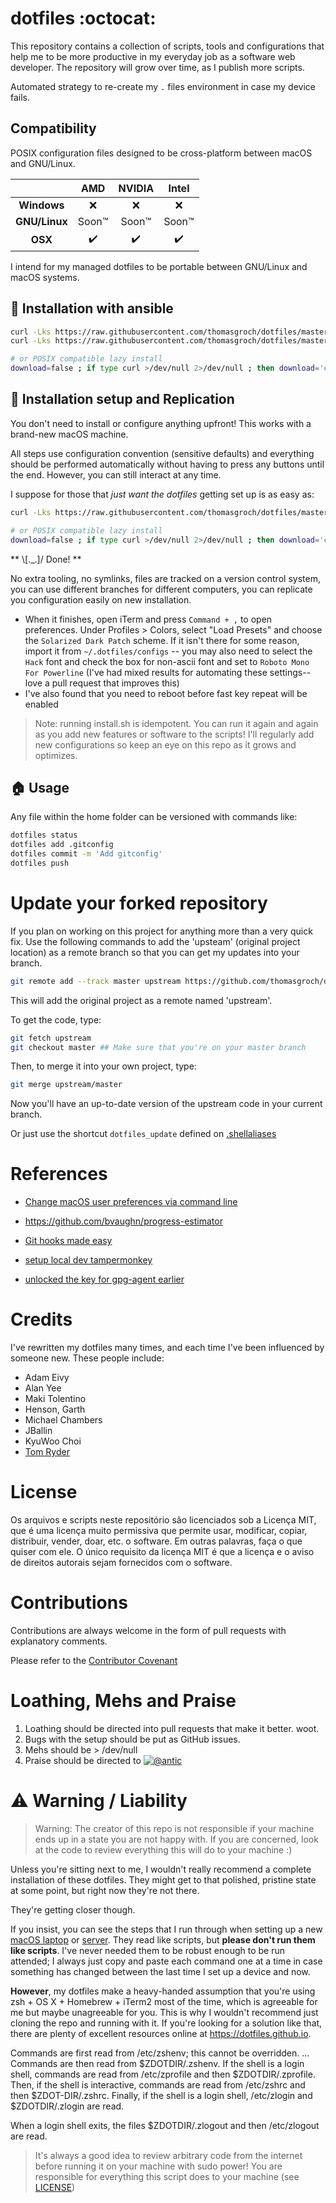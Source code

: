 # dotfiles :octocat:

This repository contains a collection of scripts, tools and configurations that help me to be more productive in my everyday job as a software web developer. The repository will grow over time, as I publish more scripts.

Automated strategy to re-create my `.` files environment in case my device fails.

## Compatibility

POSIX configuration files designed to be cross-platform between macOS and GNU/Linux.

|               | **AMD** | **NVIDIA** | **Intel** | 
| :-----------: | :-----: | :--------: | :-------: |
| **Windows**   | :x: | :x: | :x: |
| **GNU/Linux** | Soon:tm: | Soon:tm: | Soon:tm: |
| **OSX**       | :heavy_check_mark: | :heavy_check_mark: | :heavy_check_mark: |

I intend for my managed dotfiles to be portable between GNU/Linux and macOS systems.

## 🚀 Installation with ansible

```sh
curl -Lks https://raw.githubusercontent.com/thomasgroch/dotfiles/master/bootstrap.sh > bootstrap.sh && chmod +x bootstrap.sh && ./bootstrap.sh "https://git.com/user/password-store.git"
curl -Lks https://raw.githubusercontent.com/thomasgroch/dotfiles/master/ansible.sh | /bin/bash

# or POSIX compatible lazy install
download=false ; if type curl >/dev/null 2>/dev/null ; then download='curl -Lks' ; elif type wget >/dev/null ; then download='wget -O -' ; else ; echo "No way to download ansible; please install curl or wget with your package manager" ; fi ; eval "$download https://raw.githubusercontent.com/thomasgroch/dotfiles/master/bootstrap-ansible.sh" | /bin/bash
```

## 🚀 Installation setup and Replication

You don't need to install or configure anything upfront! This works with a brand-new macOS machine.

All steps use configuration convention (sensitive defaults) and everything should be performed automatically without having to press any buttons until the end. However, you can still interact at any time.

I suppose for those that _just want the dotfiles_ getting set up is as easy as:

```sh
curl -Lks https://raw.githubusercontent.com/thomasgroch/dotfiles/master/bootstrap.sh | /bin/bash

# or POSIX compatible lazy install
download=false ; if type curl >/dev/null 2>/dev/null ; then download='curl -Lks' ; elif type wget >/dev/null ; then download='wget -O -' ; else ; echo "No way to download dotfiles; please install curl or wget with your package manager" ; fi ; eval "$download https://raw.githubusercontent.com/thomasgroch/dotfiles/master/bootstrap.sh" | /bin/bash
```

** \\[._.]/ Done! **

No extra tooling, no symlinks, files are tracked on a version control system, you can use different branches for different computers, you can replicate you configuration easily on new installation.

* When it finishes, open iTerm and press `Command + ,` to open preferences. Under Profiles > Colors, select "Load Presets" and choose the `Solarized Dark Patch` scheme. If it isn't there for some reason, import it from `~/.dotfiles/configs` -- you may also need to select the `Hack` font and check the box for non-ascii font and set to `Roboto Mono For Powerline` (I've had mixed results for automating these settings--love a pull request that improves this)
* I've also found that you need to reboot before fast key repeat will be enabled

> Note: running install.sh is idempotent. You can run it again and again as you add new features or software to the scripts! I'll regularly add new configurations so keep an eye on this repo as it grows and optimizes.


## 🏠 Usage

Any file within the home folder can be versioned with commands like:

```sh
dotfiles status
dotfiles add .gitconfig
dotfiles commit -m 'Add gitconfig'
dotfiles push
```

# Update your forked repository

If you plan on working on this project for anything more than a very quick fix. Use the following commands to add the 'upsteam' (original project location) as a remote branch so that you can get my updates into your branch.

```sh
git remote add --track master upstream https://github.com/thomasgroch/dotfiles.git
```

This will add the original project as a remote named 'upstream'.

To get the code, type:

```sh
git fetch upstream
git checkout master ## Make sure that you're on your master branch
```

Then, to merge it into your own project, type:

```sh
git merge upstream/master
```

Now you'll have an up-to-date version of the upstream code in your current branch.

Or just use the shortcut `dotfiles_update` defined on [.shellaliases](../master/.shellaliases#L150)

# References

- [Change macOS user preferences via command line](https://pawelgrzybek.com/change-macos-user-preferences-via-command-line/)

- https://github.com/bvaughn/progress-estimator

- [Git hooks made easy](https://github.com/typicode/husky)

- [setup local dev tampermonkey](https://stackoverflow.com/questions/49509874/how-to-update-tampermonkey-script-to-a-local-file-programatically)

- [unlocked the key for gpg-agent earlier](https://serverfault.com/questions/560106/how-can-i-implement-ansible-with-per-host-passwords-securely)

# Credits

I've rewritten my dotfiles many times, and each time I've been influenced by someone new. These people include:

- Adam Eivy
- Alan Yee
- Maki Tolentino
- Henson, Garth
- Michael Chambers
- JBallin
- KyuWoo Choi
- [Tom Ryder](https://sanctum.geek.nz/)

# License

Os arquivos e scripts neste repositório são licenciados sob a Licença MIT, que é uma licença muito permissiva que permite usar, modificar, copiar, distribuir, vender, doar, etc. o software. Em outras palavras, faça o que quiser com ele. O único requisito da licença MIT é que a licença e o aviso de direitos autorais sejam fornecidos com o software.


# Contributions
Contributions are always welcome in the form of pull requests with explanatory comments.

Please refer to the [Contributor Covenant](https://github.com/thomasgroch/dotfiles/blob/master/CODE_OF_CONDUCT.md)

# Loathing, Mehs and Praise
1. Loathing should be directed into pull requests that make it better. woot.
2. Bugs with the setup should be put as GitHub issues.
3. Mehs should be > /dev/null
4. Praise should be directed to [![@antic](https://img.shields.io/twitter/follow/antic.svg?style=social&label=@antic)](https://twitter.com/antic)


# ⚠️ Warning / Liability
> Warning:
The creator of this repo is not responsible if your machine ends up in a state you are not happy with. If you are concerned, look at the code to review everything this will do to your machine :)

Unless you're sitting next to me, I wouldn't really recommend a complete
installation of these dotfiles. They might get to that polished, pristine state
at some point, but right now they're not there.

They're getting closer though.

If you insist, you can see the steps that I run through when setting up a new
[macOS laptop](osx-setup.sh) or [server](ubuntu-setup.sh). They read like
scripts, but __please don't run them like scripts__. I've never needed them to
be robust enough to be run attended; I always just copy and paste each command
one at a time in case something has changed between the last time I set up a
device and now.

__However__, my dotfiles make a heavy-handed assumption that you're using zsh +
OS X + Homebrew + iTerm2 most of the time, which is agreeable for me but maybe
unagreeable for you. This is why I wouldn't recommend just cloning the repo and
running with it. If you're looking for a solution like that, there are plenty of
excellent resources online at <https://dotfiles.github.io>.

Commands are first read from /etc/zshenv; this cannot be overridden. … Commands are then read from $ZDOTDIR/.zshenv. If the shell is a login shell, commands are read from /etc/zprofile and then $ZDOTDIR/.zprofile. Then, if the shell is interactive, commands are read from /etc/zshrc and then $ZDOT-DIR/.zshrc. Finally, if the shell is a login shell, /etc/zlogin and $ZDOTDIR/.zlogin are read.

When a login shell exits, the files $ZDOTDIR/.zlogout and then /etc/zlogout are read.

> It's always a good idea to review arbitrary code from the internet before running it on your machine with sudo power!
> You are responsible for everything this script does to your machine (see [LICENSE](LICENSE))
